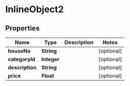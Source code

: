 

# InlineObject2

## Properties

Name | Type | Description | Notes
------------ | ------------- | ------------- | -------------
**houseNo** | **String** |  |  [optional]
**categoryId** | **Integer** |  |  [optional]
**description** | **String** |  |  [optional]
**price** | **Float** |  |  [optional]



